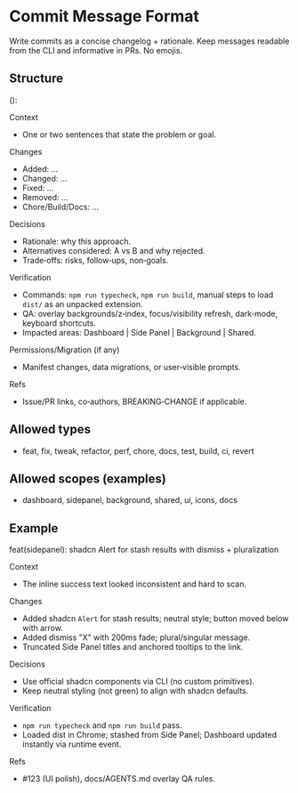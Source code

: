 # Commit Message Format

Write commits as a concise changelog + rationale. Keep messages readable from the CLI and informative in PRs. No emojis.

## Structure

<type>(<scope>): <short summary>

Context
- One or two sentences that state the problem or goal.

Changes
- Added: …
- Changed: …
- Fixed: …
- Removed: …
- Chore/Build/Docs: …

Decisions
- Rationale: why this approach.
- Alternatives considered: A vs B and why rejected.
- Trade‑offs: risks, follow‑ups, non‑goals.

Verification
- Commands: `npm run typecheck`, `npm run build`, manual steps to load `dist/` as an unpacked extension.
- QA: overlay backgrounds/z‑index, focus/visibility refresh, dark‑mode, keyboard shortcuts.
- Impacted areas: Dashboard | Side Panel | Background | Shared.

Permissions/Migration (if any)
- Manifest changes, data migrations, or user‑visible prompts.

Refs
- Issue/PR links, co‑authors, BREAKING‑CHANGE if applicable.

## Allowed types
- feat, fix, tweak, refactor, perf, chore, docs, test, build, ci, revert

## Allowed scopes (examples)
- dashboard, sidepanel, background, shared, ui, icons, docs

## Example

feat(sidepanel): shadcn Alert for stash results with dismiss + pluralization

Context
- The inline success text looked inconsistent and hard to scan.

Changes
- Added shadcn `Alert` for stash results; neutral style; button moved below with arrow.
- Added dismiss "X" with 200ms fade; plural/singular message.
- Truncated Side Panel titles and anchored tooltips to the link.

Decisions
- Use official shadcn components via CLI (no custom primitives).
- Keep neutral styling (not green) to align with shadcn defaults.

Verification
- `npm run typecheck` and `npm run build` pass.
- Loaded dist in Chrome; stashed from Side Panel; Dashboard updated instantly via runtime event.

Refs
- #123 (UI polish), docs/AGENTS.md overlay QA rules.
